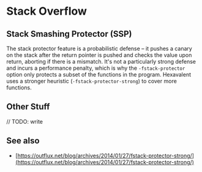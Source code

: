 # Stack Overflow

## Stack Smashing Protector (SSP)

The stack protector feature is a probabilistic defense – it pushes a canary on
the stack after the return pointer is pushed and checks the value upon return,
aborting if there is a mismatch. It's not a particularly strong defense and
incurs a performance penalty, which is why the `-fstack-protector` option only
protects a subset of the functions in the program. Hexavalent uses a stronger
heuristic (`-fstack-protector-strong`) to cover more functions.

## Other Stuff

// TODO: write

## See also

*   [https://outflux.net/blog/archives/2014/01/27/fstack-protector-strong/](https://outflux.net/blog/archives/2014/01/27/fstack-protector-strong/)
